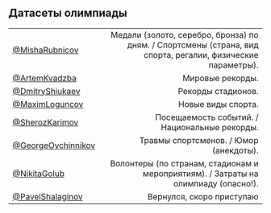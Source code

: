 ## Датасеты олимпиады
|                                                       |                                                                |
|-------------------------------------------------------|---------------------------------------------------------------:|
 [@MishaRubnicov](https://twitter.com/MishaRubnicov)    | Медали (золото, серебро, бронза) по дням. / Спортсмены (страна, вид спорта, регалии, физические параметры).                     
 [@ArtemKvadzba](https://twitter.com/ArtemKvadzba)      | Мировые рекорды.                                               |
 [@DmitryShiukaev](https://twitter.com/DmitryShiukaev)  | Рекорды стадионов.                                             |
 [@MaximLoguncov](https://twitter.com/MaximLoguncov)    | Новые виды спорта.                                             |
 [@SherozKarimov](https://twitter.com/SherozKarimov)    | Посещаемость событий. / Национальные рекорды.           |                                
 [@GeorgeOvchinnikov](https://twitter.com/OvchinnikovG) | Травмы спортсменов. / Юмор (анекдоты).                         |
 [@NikitaGolub](https://twitter.com/Golub_Nikita)       | Волонтеры (по странам, стадионам и мероприятиям). / Затраты на олимпиаду (опасно!).|
 [@PavelShalaginov](https://twitter.com/PavelShalaginov)| Вернулся, скоро приступаю                            
 
